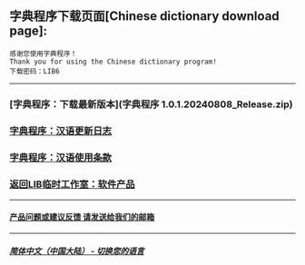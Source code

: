 ## 字典程序下载页面[Chinese dictionary download page]:

 ```
感谢您使用字典程序！
Thank you for using the Chinese dictionary program!
下载密码：LIB6
```

------------
### [字典程序：下载最新版本](字典程序 1.0.1.20240808_Release.zip)
### [字典程序：汉语更新日志](Chinese_dictionary_update)
### [字典程序：汉语使用条款](Chinese_dictionary_Service_Terms)
### [返回LIB临时工作室：软件产品](https://libps.github.io/zh/Software)
------------
#### [产品问题或建议反馈 请发送给我们的邮箱](mailto:LIB_Provisional_Studio@outlook.com)
------------
##### [简体中文（中国大陆） - 切换您的语言](https://libps.github.io/index)